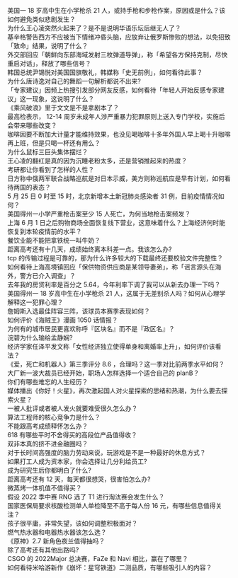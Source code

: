 美国一 18 岁高中生在小学枪杀 21 人，或持手枪和步枪作案，原因或是什么？该如何避免类似悲剧发生？  
为什么王心凌突然火起来了？是不是说明华语乐坛后继无人了？  
基辛格警告西方不应被当下情绪冲昏头脑，应放弃让俄罗斯惨败的想法，以免招致「致命」结果，说明了什么？  
外交部回应「朝鲜向东部海域发射三枚弹道导弹」，称「希望各方保持克制，尽快重启对话」，释放了哪些信号？  
韩国总统尹锡悦对美国国旗敬礼，韩媒称「史无前例」，如何看待此事？  
为什么唐诗逸对自己的舞蹈一句解析都说不出来?  
「专家建议」因频上热搜引发部分网友反感，如何看待「年轻人开始反感专家建议」这一现象，这说明了什么？  
《乘风破浪》里于文文是不是拿剧本了？  
最高检表示， 12-14 周岁未成年人涉严重暴力犯罪原则上送入专门学校，实施后会带来哪些改变？  
咖啡因要不断加大计量才能维持效果，也没见喝咖啡十多年外国人早上喝十升咖啡再上班，但是只喝一杯还有用么？  
为什么鼠标三巨头集体摆烂？  
王心凌的翻红是真的因为沉睡老粉太多，还是营销推起来的热度？  
考研都让你看到了怎样的人性？  
日方称中俄两军联合战略巡航是对日本示威，美方则称巡航应是早有计划，如何看待两国的表态？  
5 月 25 日 0 时至 15 时，北京新增本土新冠肺炎感染者 31 例，目前疫情情况如何？  
美国得州一小学严重枪击案至少 15 人死亡，为何当地枪击案频发？  
上海 6 月 1 日之后购物商场全面恢复线下营业，这意味着什么？上海经济何时能恢复到本轮疫情前的水平？  
餐饮业能不能把拿铁统一叫牛奶？  
距离高考还有十几天，成绩始终离本科差一点。我该怎么办?  
tcp 的传输过程是可靠的，那为什么许多较大的下载最终还要校验文件完整性？  
如何看待上海高境镇回应「保供物资供应商是某领导妻弟」，称「谣言源头在海外，警方已介入调查」？  
去年我的房贷利率是百分之 5.64，今年利率下调了我可以从新去办理一下吗？  
美国得州一 18 岁高中生在小学枪杀 21 人，这属于无差别杀人吗？如何从心理学解释这一犯罪心理？  
詹姆斯入选最佳阵容三阵，该球员本赛季表现如何？  
如何评价《海贼王》漫画 1050 话情报？  
为何有的城市居民更喜欢称呼『区块名』而不是『政区名』？  
浣碧为什么输给孟静娴?  
经济学家任泽平发文称「女性经济独立使得单身和离婚率上升」，如何评价该看法？  
《爱，死亡和机器人》第三季评分 8.6 ，合理吗？这一季对比前两季水平如何？  
大厂新一波大裁员已经开始，职场人怎样选择一个适合自己的 planB？  
你们有哪些难忘的人生经历？  
媒体播出《你好！火星》，再次激起国人对火星探索的思绪和热潮，为什么要去探索火星？  
一被人批评或者被人发火就要难受很久怎么办？  
算法工程师的核心竞争力是什么？  
不能跟高考成绩释怀怎么办？  
618 有哪些平时不舍得买的高段位产品值得收？  
双非本真的挤不进金融圈吗？  
对于长时间高强度的脑力劳动来说，玩游戏是不是一种最好的休息方式？  
如果打工人成为资本家，你会选择让几分利给员工?  
成为研究生后你都明白了什么?  
距离高考还有 12 天，每天都很想哭，很害怕怎么办?  
微蒸烤一体机值不值得买？  
假设 2022 季中赛 RNG 选了 T1 进行淘汰赛会发生什么？  
国家医保局要求核酸检测单人单检降至不高于每人份 16 元，有哪些信息值得关注？  
孩子很平庸，非常失望，该如何调整积极面对？  
燃气热水器和电器热水器该怎么选？  
《原神》2.7 新角色夜兰值得抽吗？  
除了高考还有其他出路吗?  
CSGO 的 2022Major 总决赛，FaZe 和 Navi 相比，赢在了哪里？  
如何看待米哈游新作《崩坏：星穹铁道》二测品质，有哪些吸引人的内容？  
